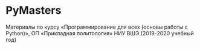 # PyMasters

Материалы по курсу «Программирование для всех (основы работы с Python)», ОП «Прикладная политология» НИУ ВШЭ (2019-2020 учебный год)